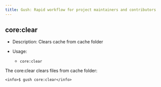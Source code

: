 ```yaml
---
title: Gush: Rapid workflow for project maintainers and contributors
---
```

core:clear
----------

* Description: Clears cache from cache folder
* Usage:

  * `core:clear`

The <info>core:clear</info> clears files from cache folder:

    <info>$ gush core:clear</info>



